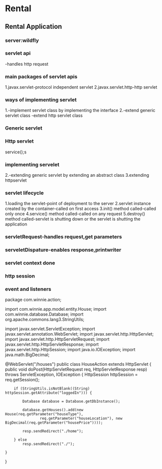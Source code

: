 # Rental

## Rental Application
### server:wildfly

### servlet api
-handles http request
### main packages of servlet apis
1.javax.servlet-protocol independent servlet
2.javax.servlet.http-http servlet

### ways of implementing servlet
1.-implement servlet class by implementing the interface
2.-extend generic servlet class
-extend http servlet class

### Generic servlet
### Http servlet
  service();s
  
### implementing servelet
2.-extending generic servlet by extending an abstract class
3.extending httpservlet

### servlet lifecycle
1.loading the servlet-point of deployment to the server
2.servlet instance created by the container-called on first access
3.init() method called-called only once
4.service() method called-called on any request
5.destroy() method called-servlet is shutting down or the servlet is shutting the application

### servletRequest-handles request,get parameters
### serveletDispature-enables response,printwriter

### servlet context done
### http session
### event and listeners


package com.winnie.action;

import com.winnie.app.model.entity.House;
import com.winnie.database.Database;
import org.apache.commons.lang3.StringUtils;

import javax.servlet.ServletException;
import javax.servlet.annotation.WebServlet;
import javax.servlet.http.HttpServlet;
import javax.servlet.http.HttpServletRequest;
import javax.servlet.http.HttpServletResponse;
import javax.servlet.http.HttpSession;
import java.io.IOException;
import java.math.BigDecimal;

@WebServlet("/houses")
public class HouseAction extends HttpServlet {
public void doPost(HttpServletRequest req, HttpServletResponse resp) throws ServletException, IOException {
HttpSession httpSession = req.getSession();

        if (StringUtils.isNotBlank((String) httpSession.getAttribute("loggedIn"))) {

            Database database = Database.getDbInstance();

            database.getHouses().add(new House(req.getParameter("houseType"),
                    req.getParameter("houseLocation"), new BigDecimal(req.getParameter("housePrice"))));

            resp.sendRedirect("./home");

        } else
            resp.sendRedirect("./");

    }
}
